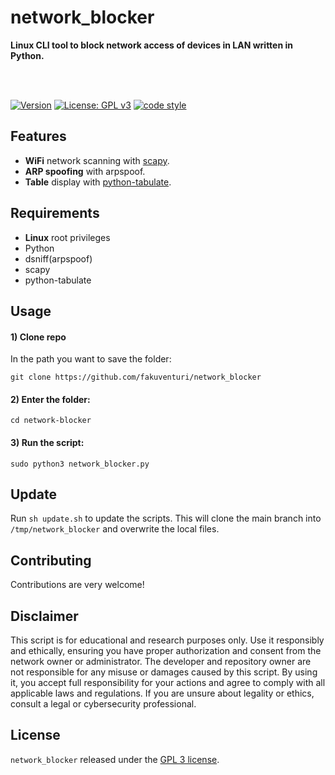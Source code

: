 # network_blocker
 
**Linux CLI tool to block network access of devices in LAN written in Python.**

<br />
<br />

[![Version](https://img.shields.io/badge/version-1.3.5-blue)](https://github.com/fakuventuri/network_blocker)
[![License: GPL v3](https://img.shields.io/badge/License-GPLv3-brightgreen.svg)](https://github.com/fakuventuri/network_blocker/blob/main/LICENSE)
[![code style](https://img.shields.io/badge/code%20style-black-000000.svg)](https://github.com/ambv/black)

## Features

* **WiFi** network scanning with [scapy](https://github.com/secdev/scapy).
* **ARP spoofing** with arpspoof.
* **Table** display with [python-tabulate](https://github.com/astanin/python-tabulate).


## Requirements

* **Linux** root privileges
* Python
* dsniff(arpspoof)
* scapy
* python-tabulate


## Usage

#### 1) Clone repo

  In the path you want to save the folder:
 ```
 git clone https://github.com/fakuventuri/network_blocker
 ```

#### 2) Enter the folder:

```
cd network-blocker
```

#### 3) Run the script:

```
sudo python3 network_blocker.py
```

[//]: # "wget https://raw.githubusercontent.com/fakuventuri/network_blocker/main/network_blocker.py"

## Update

Run `sh update.sh` to update the scripts. This will clone the main branch into `/tmp/network_blocker` and overwrite the local files.


## Contributing

Contributions are very welcome!


## Disclaimer

This script is for educational and research purposes only. Use it responsibly and ethically, ensuring you have proper authorization and consent from the network owner or administrator. The developer and repository owner are not responsible for any misuse or damages caused by this script. By using it, you accept full responsibility for your actions and agree to comply with all applicable laws and regulations. If you are unsure about legality or ethics, consult a legal or cybersecurity professional.


## License

`network_blocker` released under the [GPL 3 license](https://github.com/fakuventuri/network_blocker/blob/main/LICENSE).


[//]: # "## Stargazers over time"

[//]: # "[![Stargazers over time](https://starchart.cc/fakuventuri/network_blocker.svg)](https://starchart.cc/fakuventuri/network_blocker)"
